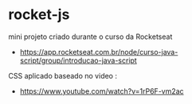 # rocket-js

mini projeto criado durante o curso da Rocketseat
- https://app.rocketseat.com.br/node/curso-java-script/group/introducao-java-script

CSS aplicado baseado no video :
- https://www.youtube.com/watch?v=1rP6F-vm2ac

